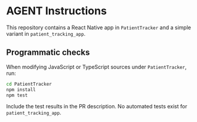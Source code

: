 # AGENT Instructions

This repository contains a React Native app in `PatientTracker` and a simple variant in `patient_tracking_app`.

## Programmatic checks
When modifying JavaScript or TypeScript sources under `PatientTracker`, run:

```bash
cd PatientTracker
npm install
npm test
```

Include the test results in the PR description. No automated tests exist for `patient_tracking_app`.
